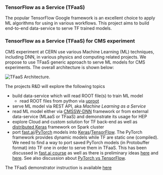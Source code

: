 ### TensorFlow as a Service (TFaaS)

The popular TensorFlow Google framework is an excellent choice to apply ML
algorithms for using in various workflows. This project aims to build
end-to-end data-service to serve TF trained models. 

### TensorFlow as a Service (TFaaS) for CMS experiment

CMS experiment at CERN use various Machine Learning (ML) techniques, including
DNN, in various physics and computing related projects. We propose to
use TFaaS generic approach to serve ML models for CMS experiments.
The overall architecture is shown below:

![TFaaS Architecture](https://github.com/vkuznet/TFaaS/blob/master/images/TFaaS_architecture.png).

The projects R&D will explore the following topics
- build data-service which will read ROOT file(s) to train ML model
  - read ROOT files from python via [uproot](https://github.com/scikit-hep/uproot)
- serve ML model via REST API, aka *Machine Learning as a Service*
- read ML model either via 
  [CMSSW-DNN](https://gitlab.cern.ch/mrieger/CMSSW-DNN) framework or
  from external data-service (MLaaS or TFaaS) and demonstrate its usage for HEP
- explore Cloud and custom solution for TF back-end as well as
  [distributed Keras](https://github.com/cerndb/dist-keras) framework on Spark
  cluster
- port [fast.ai](http://www.fast.ai/)/[PyTorch](http://pytorch.org/) models
into [Keras](http://keras.io)/[TensorFlow](http://tensorflow.org). The PyTorch
framework provides dynamic models while TF are static one (compiled).
We need to find a way to port saved PyTorch models (in Protobuffer format)
into TF one in order to serve them in TFaaS. This has been discussed in
[fast.ai course](https://www.youtube.com/watch?v=9C06ZPF8Uuc&feature=youtu.be&t=30m10s)
as well as there is preliminary ideas
[here](https://briansp2020.github.io/2017/11/05/fast_ai_ROCm/)
and [here](https://github.com/briansp2020/courses).
See also discussion about [PyTorch vs TensorFlow](https://www.kdnuggets.com/2017/08/pytorch-tensorflow.html).

The TFaaS demonstrator instruction is available
[here](https://github.com/vkuznet/TFaaS/blob/master/DEMO.md)
